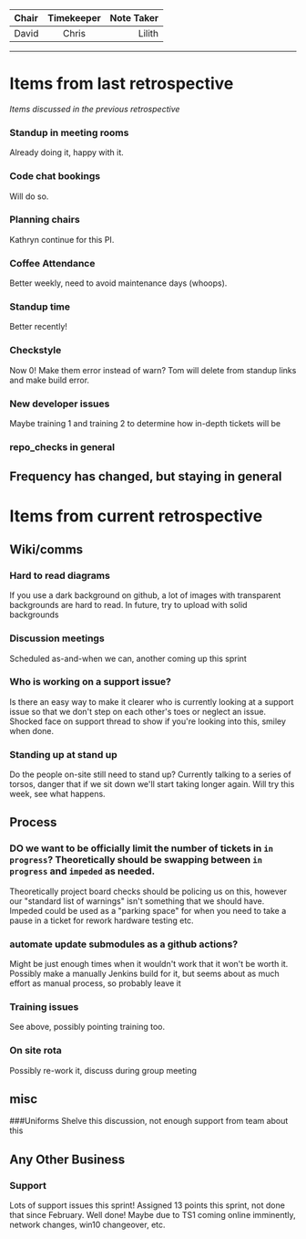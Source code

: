 | Chair      | Timekeeper | Note Taker |
| :--------   | :---------: | ----------: |
| David | Chris | Lilith |

--- 

# Items from last retrospective

_Items discussed in the previous retrospective_

### Standup in meeting rooms
Already doing it, happy with it.

### Code chat bookings
Will do so.

### Planning chairs
Kathryn continue for this PI.

### Coffee Attendance
Better weekly, need to avoid maintenance days (whoops).

### Standup time
Better recently!

### Checkstyle
Now 0! Make them error instead of warn? Tom will delete from standup links and make build error.

### New developer issues
Maybe training 1 and training 2 to determine how in-depth tickets will be

### repo_checks in general
Frequency has changed, but staying in general
---


# Items from current retrospective

## Wiki/comms

### Hard to read diagrams
If you use a dark background on github, a lot of images with transparent backgrounds are hard to read. In future, try to upload with solid backgrounds

### Discussion meetings
Scheduled as-and-when we can, another coming up this sprint

### Who is working on a support issue?
Is there an easy way to make it clearer who is currently looking at a support issue so that we don't step on each other's toes or neglect an issue.
Shocked face on support thread to show if you're looking into this, smiley when done.

### Standing up at stand up
Do the people on-site still need to stand up? Currently talking to a series of torsos, danger that if we sit down we'll start taking longer again. Will try this week, see what happens.

## Process

### DO we want to be officially limit the number of tickets in `in progress`? Theoretically should be swapping between `in progress` and `impeded` as needed.
Theoretically project board checks should be policing us on this, however our "standard list of warnings" isn't something that we should have.
Impeded could be used as a "parking space" for when you need to take a pause in a ticket for rework hardware testing etc.

### automate update submodules as a github actions?
Might be just enough times when it wouldn't work that it won't be worth it. Possibly make a manually Jenkins build for it, but seems about as much effort as manual process, so probably leave it

### Training issues
See above, possibly pointing training too.

### On site rota
Possibly re-work it, discuss during group meeting

## misc
###Uniforms
Shelve this discussion, not enough support from team about this

## Any Other Business
### Support
Lots of support issues this sprint! Assigned 13 points this sprint, not done that since February. Well done! Maybe due to TS1 coming online imminently, network changes, win10 changeover, etc.